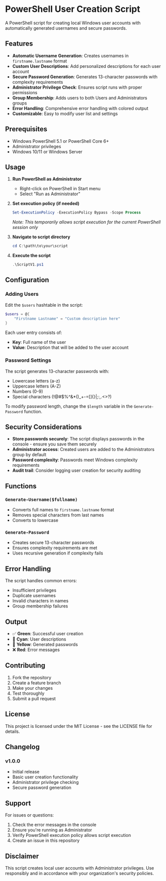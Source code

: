 # PowerShell User Creation Script

A PowerShell script for creating local Windows user accounts with automatically generated usernames and secure passwords.

## Features

- **Automatic Username Generation**: Creates usernames in `firstname.lastname` format
- **Custom User Descriptions**: Add personalized descriptions for each user account
- **Secure Password Generation**: Generates 13-character passwords with complexity requirements
- **Administrator Privilege Check**: Ensures script runs with proper permissions
- **Group Membership**: Adds users to both Users and Administrators groups
- **Error Handling**: Comprehensive error handling with colored output
- **Customizable**: Easy to modify user list and settings

## Prerequisites

- Windows PowerShell 5.1 or PowerShell Core 6+
- Administrator privileges
- Windows 10/11 or Windows Server

## Usage

1. **Run PowerShell as Administrator**
   - Right-click on PowerShell in Start menu
   - Select "Run as Administrator"

2. **Set execution policy (if needed)**
   ```powershell
   Set-ExecutionPolicy -ExecutionPolicy Bypass -Scope Process
   ```
   *Note: This temporarily allows script execution for the current PowerShell session only*

3. **Navigate to script directory**
   ```powershell
   cd C:\path\to\your\script
   ```

4. **Execute the script**
   ```powershell
   .\ScriptV1.ps1
   ```

## Configuration

### Adding Users

Edit the `$users` hashtable in the script:

```powershell
$users = @{
    "Firstname Lastname" = "Custom description here"
}
```

Each user entry consists of:
- **Key**: Full name of the user
- **Value**: Description that will be added to the user account

### Password Settings

The script generates 13-character passwords with:
- Lowercase letters (a-z)
- Uppercase letters (A-Z)
- Numbers (0-9)
- Special characters (!@#$%^&*()_+-=[]{}|;:,.<>?)

To modify password length, change the `$length` variable in the `Generate-Password` function.

## Security Considerations

- **Store passwords securely**: The script displays passwords in the console - ensure you save them securely
- **Administrator access**: Created users are added to the Administrators group by default
- **Password complexity**: Passwords meet Windows complexity requirements
- **Audit trail**: Consider logging user creation for security auditing

## Functions

### `Generate-Username($fullname)`
- Converts full names to `firstname.lastname` format
- Removes special characters from last names
- Converts to lowercase

### `Generate-Password`
- Creates secure 13-character passwords
- Ensures complexity requirements are met
- Uses recursive generation if complexity fails

## Error Handling

The script handles common errors:
- Insufficient privileges
- Duplicate usernames
- Invalid characters in names
- Group membership failures

## Output

- ✅ **Green**: Successful user creation
- 🔷 **Cyan**: User descriptions
- 🔐 **Yellow**: Generated passwords
- ❌ **Red**: Error messages

## Contributing

1. Fork the repository
2. Create a feature branch
3. Make your changes
4. Test thoroughly
5. Submit a pull request

## License

This project is licensed under the MIT License - see the LICENSE file for details.

## Changelog

### v1.0.0
- Initial release
- Basic user creation functionality
- Administrator privilege checking
- Secure password generation

## Support

For issues or questions:
1. Check the error messages in the console
2. Ensure you're running as Administrator
3. Verify PowerShell execution policy allows script execution
4. Create an issue in this repository

## Disclaimer

This script creates local user accounts with Administrator privileges. Use responsibly and in accordance with your organization's security policies.
